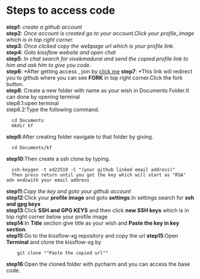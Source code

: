                         
# Steps to  access code 
**step1**:
*create a github account*  
**step2**:
*Once account is created go to your account.Click your profile_image which is in top right corner.*   
**step3**:
*Once clicked copy the webpage url which is your profile link.*  
**step4**:
*Goto kissflow website and open chat*  
**step5**:
*In chat search for vivekmadurai and send the copied profile link to him and ask him to give you code*.  
**step6**:
*After getting access , join by [click me](https://github.com/OrangeScape/kissflow-xg/)
**step7**:
*This link will redirect you to github where you can see **FORK** in top right corner.Click the fork button.  
**step8**:
Create a new folder with name as your wish in Documents Folder.It can done by opening terminal  
step8.1:open terminal  
step8.2:Type the following command. 
      
      cd Documents
      mkdir kf
**step9**:After creating folder navigate to that folder by giving.  

      cd Documents/kf
**step10**:Then create a ssh clone by typing.  

      ssh-keygen -t ed22519 -C "(your github linked email address)"
      Then press return until you got the key which will start as "RSA" adn endswith your email address
**step11**:*Copy the key and goto your github account*  
**step12**:Click your **profile image** and goto **settings**.In settings search for **ssh and gpg keys**  
**step13**:Click **SSH and GPG KEYS** and then click **new SSH keys** which is in top right corner below your profile image  
**step14**:In **Title** section give title as your wish and **Paste the key in key section**.  
**step15**:Go to the kissflow-xg repository and copy the url
**step15**:Open **Terminal** and clone the kissflow-xg  by

        git clone ""Paste the copied url""
**step16**:Open the cloned folder with pycharm and you can access the base code.  





 

      
     




          
